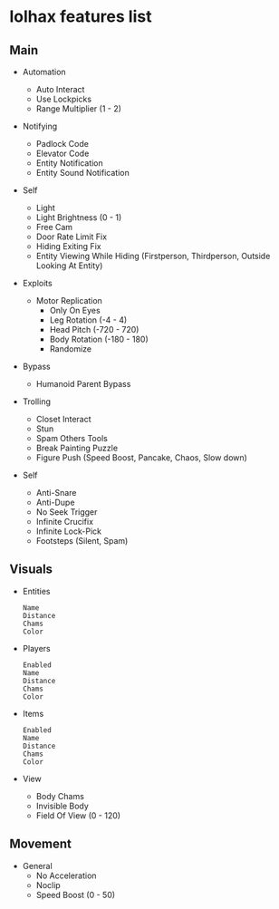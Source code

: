 # lolhax features list

## Main
  * Automation
    * Auto Interact
    * Use Lockpicks
    * Range Multiplier (1 - 2)
        
  * Notifying
    * Padlock Code
    * Elevator Code
    * Entity Notification
    * Entity Sound Notification
     
  * Self
    * Light
    * Light Brightness (0 - 1)
    * Free Cam
    * Door Rate Limit Fix
    * Hiding Exiting Fix
    * Entity Viewing While Hiding (Firstperson, Thirdperson, Outside Looking At Entity)
    
  * Exploits
    * Motor Replication
      * Only On Eyes
      * Leg Rotation (-4 - 4)
      * Head Pitch (-720 - 720)
      * Body Rotation (-180 - 180)
      * Randomize
      
  * Bypass
    * Humanoid Parent Bypass
    
  * Trolling
    * Closet Interact
    * Stun
    * Spam Others Tools
    * Break Painting Puzzle
    * Figure Push (Speed Boost, Pancake, Chaos, Slow down)
    
  * Self
    * Anti-Snare
    * Anti-Dupe
    * No Seek Trigger
    * Infinite Crucifix
    * Infinite Lock-Pick
    * Footsteps (Silent, Spam)
    
## Visuals
  * Entities
  
        Name
        Distance
        Chams
        Color
        
  * Players
    
        Enabled
        Name
        Distance
        Chams
        Color
        
  * Items
    
        Enabled
        Name
        Distance
        Chams
        Color
        
  * View
    * Body Chams
    * Invisible Body
    * Field Of View (0 - 120)
    
## Movement
  * General
    * No Acceleration
    * Noclip
    * Speed Boost (0 - 50)
